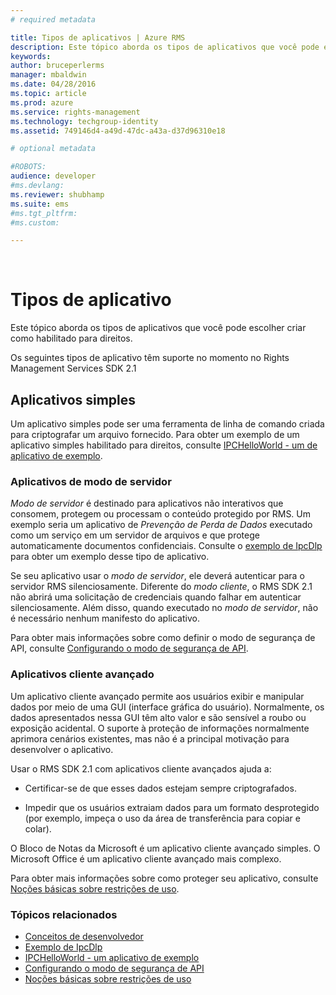 ```yaml
---
# required metadata

title: Tipos de aplicativos | Azure RMS
description: Este tópico aborda os tipos de aplicativos que você pode escolher criar como habilitado para direitos.
keywords:
author: bruceperlerms
manager: mbaldwin
ms.date: 04/28/2016
ms.topic: article
ms.prod: azure
ms.service: rights-management
ms.technology: techgroup-identity
ms.assetid: 749146d4-a49d-47dc-a43a-d37d96310e18

# optional metadata

#ROBOTS:
audience: developer
#ms.devlang:
ms.reviewer: shubhamp
ms.suite: ems
#ms.tgt_pltfrm:
#ms.custom:

---
```


﻿
# Tipos de aplicativo


Este tópico aborda os tipos de aplicativos que você pode escolher criar como habilitado para direitos.

Os seguintes tipos de aplicativo têm suporte no momento no Rights Management Services SDK 2.1

## Aplicativos simples

Um aplicativo simples pode ser uma ferramenta de linha de comando criada para criptografar um arquivo fornecido. Para obter um exemplo de um aplicativo simples habilitado para direitos, consulte [IPCHelloWorld - um de aplicativo de exemplo](how-to-build-your-first-application.md).

### Aplicativos de modo de servidor


*Modo de servidor* é destinado para aplicativos não interativos que consomem, protegem ou processam o conteúdo protegido por RMS. Um exemplo seria um aplicativo de *Prevenção de Perda de Dados* executado como um serviço em um servidor de arquivos e que protege automaticamente documentos confidenciais. Consulte o [exemplo de IpcDlp](https://Code.MSDN.Microsoft.Com/IpcDlp-Sample-Application-d30bb99d) para obter um exemplo desse tipo de aplicativo.

Se seu aplicativo usar o *modo de servidor*, ele deverá autenticar para o servidor RMS silenciosamente. Diferente do *modo cliente*, o RMS SDK 2.1 não abrirá uma solicitação de credenciais quando falhar em autenticar silenciosamente. Além disso, quando executado no *modo de servidor*, não é necessário nenhum manifesto do aplicativo.

Para obter mais informações sobre como definir o modo de segurança de API, consulte [Configurando o modo de segurança de API](setting-the-api-security-mode-api-mode.md).

### Aplicativos cliente avançado

Um aplicativo cliente avançado permite aos usuários exibir e manipular dados por meio de uma GUI (interface gráfica do usuário). Normalmente, os dados apresentados nessa GUI têm alto valor e são sensível a roubo ou exposição acidental. O suporte à proteção de informações normalmente aprimora cenários existentes, mas não é a principal motivação para desenvolver o aplicativo.

Usar o RMS SDK 2.1 com aplicativos cliente avançados ajuda a:

-   Certificar-se de que esses dados estejam sempre criptografados.

-   Impedir que os usuários extraiam dados para um formato desprotegido (por exemplo, impeça o uso da área de transferência para copiar e colar).

O Bloco de Notas da Microsoft é um aplicativo cliente avançado simples. O Microsoft Office é um aplicativo cliente avançado mais complexo.

Para obter mais informações sobre como proteger seu aplicativo, consulte [Noções básicas sobre restrições de uso](understanding-usage-restrictions.md).

### Tópicos relacionados

* [Conceitos de desenvolvedor](ad-rms-concepts-nav.md)
* [Exemplo de IpcDlp](https://Code.MSDN.Microsoft.Com/IpcDlp-Sample-Application-d30bb99d)
* [IPCHelloWorld - um aplicativo de exemplo](how-to-build-your-first-application.md)
* [Configurando o modo de segurança de API](setting-the-api-security-mode-api-mode.md)
* [Noções básicas sobre restrições de uso](understanding-usage-restrictions.md)
 

 





<!--HONumber=Apr16_HO3-->


